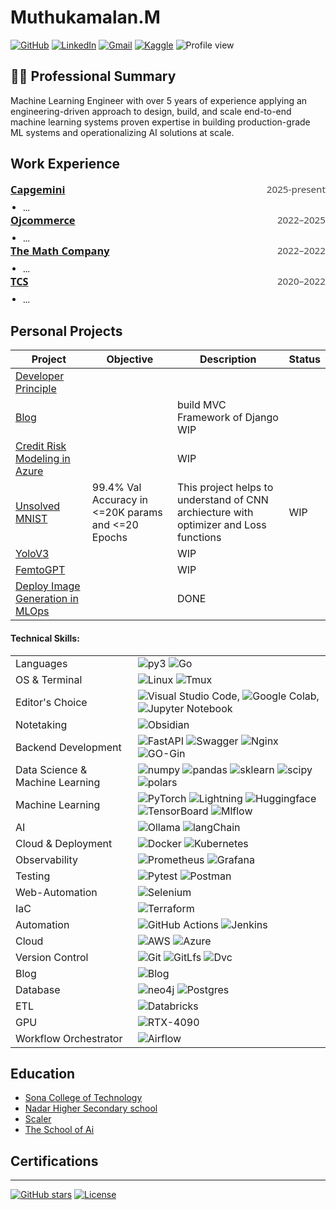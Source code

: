 # Muthukamalan.M 
[![GitHub](https://img.shields.io/badge/GitHub-%23121011.svg?logo=github&logoColor=white)](https://github.com/Muthukamalan)
[![LinkedIn](https://custom-icon-badges.demolab.com/badge/LinkedIn-0A66C2?logo=linkedin-white&logoColor=fff)](https://www.linkedin.com/in/muthukamalan-m/)
[![Gmail](https://img.shields.io/badge/Gmail-D14836?logo=gmail&logoColor=white)](mailto:muthukamalan98@gmail.com)
[![Kaggle](https://img.shields.io/badge/Kaggle-20BEFF?logo=kaggle&logoColor=fff)](https://www.kaggle.com/kakashikamalan)
![Profile view](https://komarev.com/ghpvc/?username=Muthukamalan&style=flat-square)


## 👨‍💼 Professional Summary
Machine Learning Engineer with over 5 years of experience applying an engineering-driven approach to design, build, and scale end-to-end machine learning systems proven expertise in building production-grade ML systems and operationalizing AI solutions at scale.



## Work Experience
<section class="experience-item" style="font-family:system-ui, -apple-system, 'Segoe UI', Roboto, 'Helvetica Neue', Arial;">
  <div style="display:flex;justify-content:space-between;align-items:flex-start;">
    <h3 style="margin:0;">
      <a href="https://www.capgemini.com/in-en/" target="_blank" rel="noopener noreferrer">Capgemini</a>
    </h3>
    <div style="font-size:0.95rem;color:#444;">
      <time datetime="2025-present">2025-present</time>
    </div>
  </div>
  <div class="experience-content" style="margin-top:0.5rem;">
    <ul style="margin:0.25rem 0 0 1.25rem;padding:0;">
      <li>…</li>
    </ul>
  </div>
</section>

<section class="experience-item" style="font-family:system-ui, -apple-system, 'Segoe UI', Roboto, 'Helvetica Neue', Arial;">
  <div style="display:flex;justify-content:space-between;align-items:flex-start;">
    <h3 style="margin:0;">
      <a href="https://www.ojcommerce.com/" target="_blank" rel="noopener noreferrer">Ojcommerce</a>
    </h3>
    <div style="font-size:0.95rem;color:#444;">
      <time datetime="2022-2025">2022–2025</time>
    </div>
  </div>
  <div class="experience-content" style="margin-top:0.5rem;">
    <ul style="margin:0.25rem 0 0 1.25rem;padding:0;">
      <li>…</li>
    </ul>
  </div>
</section>


<section class="experience-item" style="font-family:system-ui, -apple-system, 'Segoe UI', Roboto, 'Helvetica Neue', Arial;">
  <div style="display:flex;justify-content:space-between;align-items:flex-start;">
    <h3 style="margin:0;">
      <a href="https://mathco.com/" target="_blank" rel="noopener noreferrer">The Math Company</a>
    </h3>
    <div style="font-size:0.95rem;color:#444;">
      <time datetime="2022-2022">2022–2022</time>
    </div>
  </div>

  <div class="experience-content" style="margin-top:0.5rem;">
    <ul style="margin:0.25rem 0 0 1.25rem;padding:0;">
      <li>…</li>
    </ul>
  </div>
</section>

<section class="experience-item" style="font-family:system-ui, -apple-system, 'Segoe UI', Roboto, 'Helvetica Neue', Arial;">
  <div style="display:flex;justify-content:space-between;align-items:flex-start;">
    <h3 style="margin:0;">
      <a href="https://www.tcs.com/" target="_blank" rel="noopener noreferrer">TCS</a>
    </h3>
    <div style="font-size:0.95rem;color:#444;">
      <time datetime="2020-2022">2020–2022</time>
    </div>
  </div>

  <div class="experience-content" style="margin-top:0.5rem;">
    <ul style="margin:0.25rem 0 0 1.25rem;padding:0;">
      <li>…</li>
    </ul>
  </div>
</section>



## Personal Projects

| Project | Objective | Description  | Status |
|---------|-----------|--------------|--------|
| [Developer Principle](./posts/software-dev.md) | | | |
| [Blog]() | | build MVC Framework of Django  WIP |
| [Credit Risk Modeling in Azure](./posts/machine-learning.md) | |  WIP |
| [Unsolved MNIST](./posts/mnist.md) | 99.4% Val Accuracy in <=20K params and <=20 Epochs | This project helps to understand of CNN archiecture with optimizer and Loss functions | WIP |
| [YoloV3](./posts/yolo.md) |   | WIP |
| [FemtoGPT](./posts/femto.md) |   | WIP |
| [Deploy Image Generation in MLOps](./posts/generative-ai.md) | |  DONE |


#### Technical Skills:

| | |
|:--------------------|:---------------- |
| Languages           | ![py3](https://img.shields.io/badge/Python-3776AB.svg?style=flat&logo=Python&logoColor=white) ![Go](https://img.shields.io/badge/Go-00ADD8.svg?style=flat&logo=Go&logoColor=white) |
| OS & Terminal       | ![Linux](https://img.shields.io/badge/Linux-FCC624?style=flat&logo=linux&logoColor=black) ![Tmux](https://img.shields.io/badge/tmux-1BB91F?style=flat&logo=tmux&logoColor=white) |
| Editor's Choice     | ![Visual Studio Code](https://img.shields.io/badge/Visual%20Studio%20Code-0078d7.svg?style=flat&logo=visual-studio-code&logoColor=white), ![Google Colab](https://img.shields.io/badge/Google%20Colab-%23F9A825.svg?style=flat&logo=googlecolab&logoColor=white), ![Jupyter Notebook](https://img.shields.io/badge/jupyter-%23FA0F00.svg?style=flat&logo=jupyter&logoColor=white) |
| Notetaking          | ![Obsidian](https://img.shields.io/badge/Obsidian-%23483699.svg?style=flat&logo=obsidian&logoColor=white) | 
| Backend Development | ![FastAPI](https://img.shields.io/badge/python-FastAPI-005571?style=flat&logo=fastapi) ![Swagger](https://img.shields.io/badge/-Swagger-%23Clojure?style=flat&logo=swagger&logoColor=white) ![Nginx](https://img.shields.io/badge/nginx-%23009639.svg?style=flat&logo=nginx&logoColor=white) ![GO-Gin](https://img.shields.io/badge/Go-Gin-%2300ADD8.svg?style=flat&logo=go&logoColor=white)|
| Data Science  & Machine Learning | ![numpy](https://img.shields.io/badge/Numpy-777BB4?style=flat&logo=numpy&logoColor=white)  ![pandas](https://img.shields.io/badge/Pandas-2C2D72?style=flat&logo=pandas&logoColor=white)  ![sklearn](https://img.shields.io/badge/scikit_learn-F7931E?style=flat&logo=scikit-learn&logoColor=white)  ![scipy](https://img.shields.io/badge/SciPy-654FF0?style=flat&logo=SciPy&logoColor=white)  ![polars](https://img.shields.io/badge/Polars-0075FF.svg?style=flat&logo=Polars&logoColor=white) |
| Machine Learning    |  ![PyTorch](https://img.shields.io/badge/python-PyTorch-%23EE4C2C.svg?style=flat-square&logo=PyTorch&logoColor=white) ![Lightning](https://img.shields.io/badge/pytorch-Lightning-792ee5?logo=pytorchlightning&logoColor=white)  ![Huggingface](https://img.shields.io/badge/Hugging%20Face-FFD21E.svg?style=flat&logo=Hugging-Face&logoColor=black) ![TensorBoard](https://img.shields.io/badge/Tensorboard-FF6F00.svg?style=flat&logo=TensorBoard&logoColor=white) ![Mlflow](https://img.shields.io/badge/MLflow-0194E2.svg?style=flat&logo=MLflow&logoColor=white) | 
| AI                  | ![Ollama](https://img.shields.io/badge/Ollama-000000.svg?style=flat&logo=Ollama&logoColor=white) ![langChain](https://img.shields.io/badge/langchain-1C3C3C?style=flat&logo=langchain&logoColor=white) |
| Cloud & Deployment  | ![Docker](https://img.shields.io/badge/docker-%230db7ed.svg?style=flat&logo=docker&logoColor=white) ![Kubernetes](https://img.shields.io/badge/Kubernetes-326CE5?style=flat&logo=kubernetes&logoColor=white) |
| Observability       | ![Prometheus](https://img.shields.io/badge/Prometheus-E6522C?style=flat&logo=Prometheus&logoColor=white) ![Grafana](https://img.shields.io/badge/grafana-%23F46800.svg?style=flat&logo=grafana&logoColor=white) |
| Testing             | ![Pytest](https://img.shields.io/badge/Pytest-0A9EDC.svg?style=flat&logo=Pytest&logoColor=white) ![Postman](https://img.shields.io/badge/Postman-FF6C37?style=flat&logo=postman&logoColor=white) | 
| Web-Automation      | ![Selenium](https://img.shields.io/badge/Selenium-43B02A.svg?style=flat&logo=Selenium&logoColor=white) | 
| IaC                 | ![Terraform](https://img.shields.io/badge/terraform-%235835CC.svg?style=flat&logo=terraform&logoColor=white) |
| Automation          | ![GitHub Actions](https://img.shields.io/badge/github%20actions-%232671E5.svg?style=flat&logo=githubactions&logoColor=white) ![Jenkins](https://img.shields.io/badge/jenkins-%232C5263.svg?style=flat&logo=jenkins&logoColor=white)  |
| Cloud               | ![AWS](https://img.shields.io/badge/AWS-%23FF9900.svg?style=flat&logo=amazon-aws&logoColor=white) ![Azure](https://img.shields.io/badge/azure-%230072C6.svg?style=flat&logo=microsoftazure&logoColor=white) |
| Version Control     | ![Git](https://img.shields.io/badge/git-%23F05033.svg?style=flat&logo=git&logoColor=white) ![GitLfs](https://img.shields.io/badge/Git%20LFS-F64935.svg?style=flat&logo=Git-LFS&logoColor=white) ![Dvc](https://img.shields.io/badge/DVC-13ADC7.svg?style=flat&logo=DVC&logoColor=white) | 
| Blog                | ![Blog](https://img.shields.io/badge/GitHub%20Pages-222222?style=flat&logo=github%20Pages&logoColor=white) | 
| Database            | ![neo4j](https://img.shields.io/badge/Neo4j-018bff?style=flat&logo=neo4j&logoColor=white)  ![Postgres](https://img.shields.io/badge/PostgreSQL-316192?style=flat&logo=postgresql&logoColor=white) |
| ETL                 | ![Databricks](https://img.shields.io/badge/Databricks-FF3621?style=flat&logo=Databricks&logoColor=white) |
| GPU                 | ![RTX-4090](https://img.shields.io/badge/NVIDIA-GTX4090-76B900?style=flat&logo=nvidia&logoColor=white) | 
| Workflow Orchestrator | ![Airflow](https://img.shields.io/badge/Apache%20Airflow-017CEE.svg?style=flat&logo=Apache-Airflow&logoColor=white) |



## Education
- [Sona College of Technology](https://www.sonatech.ac.in/)
- [Nadar Higher Secondary school](https://www.nhsskovilpatti.com/)
- [Scaler](https://www.scaler.com/)
- [The School of Ai](https://theschoolof.ai/)


## Certifications

---

[![GitHub stars](https://img.shields.io/github/stars/Muthukamalan/Muthukamalan.github.io?style=social)](https://github.com/Muthukamalan/Muthukamalan.github.io/stargazers)
[![License](https://img.shields.io/github/license/Muthukamalan/Muthukamalan.github.io)](LICENSE)